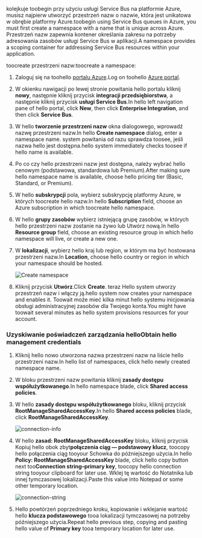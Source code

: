 <span data-ttu-id="910f3-101">kolejkuje toobegin przy użyciu usługi Service Bus na platformie Azure, musisz najpierw utworzyć przestrzeń nazw o nazwie, która jest unikatowa w obrębie platformy Azure.</span><span class="sxs-lookup"><span data-stu-id="910f3-101">toobegin using Service Bus queues in Azure, you must first create a namespace with a name that is unique across Azure.</span></span> <span data-ttu-id="910f3-102">Przestrzeń nazw zapewnia kontener określania zakresu na potrzeby adresowania zasobów usługi Service Bus w aplikacji.</span><span class="sxs-lookup"><span data-stu-id="910f3-102">A namespace provides a scoping container for addressing Service Bus resources within your application.</span></span>

<span data-ttu-id="910f3-103">toocreate przestrzeni nazw:</span><span class="sxs-lookup"><span data-stu-id="910f3-103">toocreate a namespace:</span></span>

1. <span data-ttu-id="910f3-104">Zaloguj się na toohello [portalu Azure][Azure portal].</span><span class="sxs-lookup"><span data-stu-id="910f3-104">Log on toohello [Azure portal][Azure portal].</span></span>
2. <span data-ttu-id="910f3-105">W okienku nawigacji po lewej stronie powitania hello portalu kliknij **nowy**, następnie kliknij przycisk **integracji przedsiębiorstwa**, a następnie kliknij przycisk **usługi Service Bus**.</span><span class="sxs-lookup"><span data-stu-id="910f3-105">In hello left navigation pane of hello portal, click **New**, then click **Enterprise Integration**, and then click **Service Bus**.</span></span>
3. <span data-ttu-id="910f3-106">W hello **tworzenie przestrzeni nazw** okna dialogowego, wprowadź nazwę przestrzeni nazw.</span><span class="sxs-lookup"><span data-stu-id="910f3-106">In hello **Create namespace** dialog, enter a namespace name.</span></span> <span data-ttu-id="910f3-107">system powitania od razu sprawdza toosee, jeśli nazwa hello jest dostępna.</span><span class="sxs-lookup"><span data-stu-id="910f3-107">hello system immediately checks toosee if hello name is available.</span></span>
4. <span data-ttu-id="910f3-108">Po co czy hello przestrzeni nazw jest dostępna, należy wybrać hello cenowym (podstawowa, standardowa lub Premium).</span><span class="sxs-lookup"><span data-stu-id="910f3-108">After making sure hello namespace name is available, choose hello pricing tier (Basic, Standard, or Premium).</span></span>
5. <span data-ttu-id="910f3-109">W hello **subskrypcji** pola, wybierz subskrypcję platformy Azure, w których toocreate hello nazw.</span><span class="sxs-lookup"><span data-stu-id="910f3-109">In hello **Subscription** field, choose an Azure subscription in which toocreate hello namespace.</span></span>
6. <span data-ttu-id="910f3-110">W hello **grupy zasobów** wybierz istniejącą grupę zasobów, w których hello przestrzeni nazw zostanie na żywo lub Utwórz nową.</span><span class="sxs-lookup"><span data-stu-id="910f3-110">In hello **Resource group** field, choose an existing resource group in which hello namespace will live, or create a new one.</span></span>      
7. <span data-ttu-id="910f3-111">W **lokalizacji**, wybierz hello kraj lub region, w którym ma być hostowana przestrzeni nazw.</span><span class="sxs-lookup"><span data-stu-id="910f3-111">In **Location**, choose hello country or region in which your namespace should be hosted.</span></span>
   
    ![Create namespace][create-namespace]
8. <span data-ttu-id="910f3-113">Kliknij przycisk **Utwórz**.</span><span class="sxs-lookup"><span data-stu-id="910f3-113">Click **Create**.</span></span> <span data-ttu-id="910f3-114">teraz Hello system utworzy przestrzeń nazw i włączy ją.</span><span class="sxs-lookup"><span data-stu-id="910f3-114">hello system now creates your namespace and enables it.</span></span> <span data-ttu-id="910f3-115">Toowait może mieć kilka minut hello systemu inicjowania obsługi administracyjnej zasobów dla Twojego konta.</span><span class="sxs-lookup"><span data-stu-id="910f3-115">You might have toowait several minutes as hello system provisions resources for your account.</span></span>

### <a name="obtain-hello-management-credentials"></a><span data-ttu-id="910f3-116">Uzyskiwanie poświadczeń zarządzania hello</span><span class="sxs-lookup"><span data-stu-id="910f3-116">Obtain hello management credentials</span></span>

1. <span data-ttu-id="910f3-117">Kliknij hello nowo utworzona nazwa przestrzeni nazw na liście hello przestrzeni nazw.</span><span class="sxs-lookup"><span data-stu-id="910f3-117">In hello list of namespaces, click hello newly created namespace name.</span></span>
2. <span data-ttu-id="910f3-118">W bloku przestrzeni nazw powitania kliknij **zasady dostępu współużytkowanego**.</span><span class="sxs-lookup"><span data-stu-id="910f3-118">In hello namespace blade, click **Shared access policies**.</span></span>
3. <span data-ttu-id="910f3-119">W hello **zasady dostępu współużytkowanego** bloku, kliknij przycisk **RootManageSharedAccessKey**.</span><span class="sxs-lookup"><span data-stu-id="910f3-119">In hello **Shared access policies** blade, click **RootManageSharedAccessKey**.</span></span>
   
    ![connection-info][connection-info]
4. <span data-ttu-id="910f3-121">W hello **zasad: RootManageSharedAccessKey** bloku, kliknij przycisk Kopiuj hello obok zbyt**połączenia ciąg — podstawowy klucz**, toocopy hello połączenia ciąg tooyour Schowka do późniejszego użycia.</span><span class="sxs-lookup"><span data-stu-id="910f3-121">In hello **Policy: RootManageSharedAccessKey** blade, click hello copy button next too**Connection string–primary key**, toocopy hello connection string tooyour clipboard for later use.</span></span> <span data-ttu-id="910f3-122">Wklej tę wartość do Notatnika lub innej tymczasowej lokalizacji.</span><span class="sxs-lookup"><span data-stu-id="910f3-122">Paste this value into Notepad or some other temporary location.</span></span>
   
    ![connection-string][connection-string]

5. <span data-ttu-id="910f3-124">Hello powtórzeń poprzedniego kroku, kopiowanie i wklejanie wartość hello **klucza podstawowego** tooa lokalizacji tymczasowej na potrzeby późniejszego użycia.</span><span class="sxs-lookup"><span data-stu-id="910f3-124">Repeat hello previous step, copying and pasting hello value of **Primary key** tooa temporary location for later use.</span></span>

<!--Image references-->

[create-namespace]: ./media/service-bus-create-namespace-portal/create-namespace.png
[connection-info]: ./media/service-bus-create-namespace-portal/connection-info.png
[connection-string]: ./media/service-bus-create-namespace-portal/connection-string.png
[Azure portal]: https://portal.azure.com
